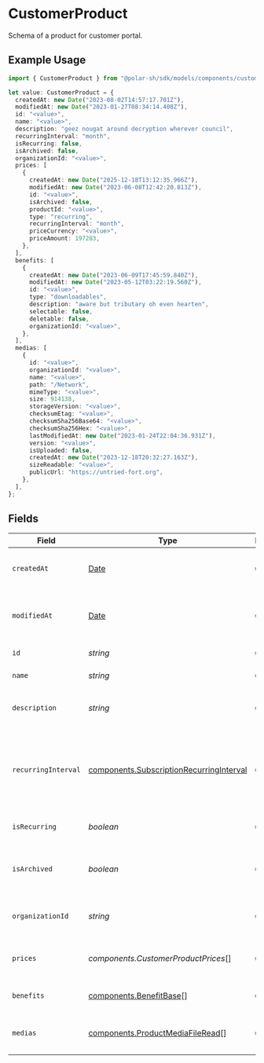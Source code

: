 # CustomerProduct

Schema of a product for customer portal.

## Example Usage

```typescript
import { CustomerProduct } from "@polar-sh/sdk/models/components/customerproduct.js";

let value: CustomerProduct = {
  createdAt: new Date("2023-08-02T14:57:17.701Z"),
  modifiedAt: new Date("2023-01-27T08:34:14.408Z"),
  id: "<value>",
  name: "<value>",
  description: "geez nougat around decryption wherever council",
  recurringInterval: "month",
  isRecurring: false,
  isArchived: false,
  organizationId: "<value>",
  prices: [
    {
      createdAt: new Date("2025-12-18T13:12:35.966Z"),
      modifiedAt: new Date("2023-06-08T12:42:20.813Z"),
      id: "<value>",
      isArchived: false,
      productId: "<value>",
      type: "recurring",
      recurringInterval: "month",
      priceCurrency: "<value>",
      priceAmount: 197283,
    },
  ],
  benefits: [
    {
      createdAt: new Date("2023-06-09T17:45:59.840Z"),
      modifiedAt: new Date("2023-05-12T03:22:19.560Z"),
      id: "<value>",
      type: "downloadables",
      description: "aware but tributary oh even hearten",
      selectable: false,
      deletable: false,
      organizationId: "<value>",
    },
  ],
  medias: [
    {
      id: "<value>",
      organizationId: "<value>",
      name: "<value>",
      path: "/Network",
      mimeType: "<value>",
      size: 914138,
      storageVersion: "<value>",
      checksumEtag: "<value>",
      checksumSha256Base64: "<value>",
      checksumSha256Hex: "<value>",
      lastModifiedAt: new Date("2023-01-24T22:04:36.931Z"),
      version: "<value>",
      isUploaded: false,
      createdAt: new Date("2023-12-18T20:32:27.163Z"),
      sizeReadable: "<value>",
      publicUrl: "https://untried-fort.org",
    },
  ],
};
```

## Fields

| Field                                                                                                | Type                                                                                                 | Required                                                                                             | Description                                                                                          |
| ---------------------------------------------------------------------------------------------------- | ---------------------------------------------------------------------------------------------------- | ---------------------------------------------------------------------------------------------------- | ---------------------------------------------------------------------------------------------------- |
| `createdAt`                                                                                          | [Date](https://developer.mozilla.org/en-US/docs/Web/JavaScript/Reference/Global_Objects/Date)        | :heavy_check_mark:                                                                                   | Creation timestamp of the object.                                                                    |
| `modifiedAt`                                                                                         | [Date](https://developer.mozilla.org/en-US/docs/Web/JavaScript/Reference/Global_Objects/Date)        | :heavy_check_mark:                                                                                   | Last modification timestamp of the object.                                                           |
| `id`                                                                                                 | *string*                                                                                             | :heavy_check_mark:                                                                                   | The ID of the product.                                                                               |
| `name`                                                                                               | *string*                                                                                             | :heavy_check_mark:                                                                                   | The name of the product.                                                                             |
| `description`                                                                                        | *string*                                                                                             | :heavy_check_mark:                                                                                   | The description of the product.                                                                      |
| `recurringInterval`                                                                                  | [components.SubscriptionRecurringInterval](../../models/components/subscriptionrecurringinterval.md) | :heavy_check_mark:                                                                                   | The recurring interval of the product. If `None`, the product is a one-time purchase.                |
| `isRecurring`                                                                                        | *boolean*                                                                                            | :heavy_check_mark:                                                                                   | Whether the product is a subscription.                                                               |
| `isArchived`                                                                                         | *boolean*                                                                                            | :heavy_check_mark:                                                                                   | Whether the product is archived and no longer available.                                             |
| `organizationId`                                                                                     | *string*                                                                                             | :heavy_check_mark:                                                                                   | The ID of the organization owning the product.                                                       |
| `prices`                                                                                             | *components.CustomerProductPrices*[]                                                                 | :heavy_check_mark:                                                                                   | List of available prices for this product.                                                           |
| `benefits`                                                                                           | [components.BenefitBase](../../models/components/benefitbase.md)[]                                   | :heavy_check_mark:                                                                                   | The benefits granted by the product.                                                                 |
| `medias`                                                                                             | [components.ProductMediaFileRead](../../models/components/productmediafileread.md)[]                 | :heavy_check_mark:                                                                                   | The medias associated to the product.                                                                |